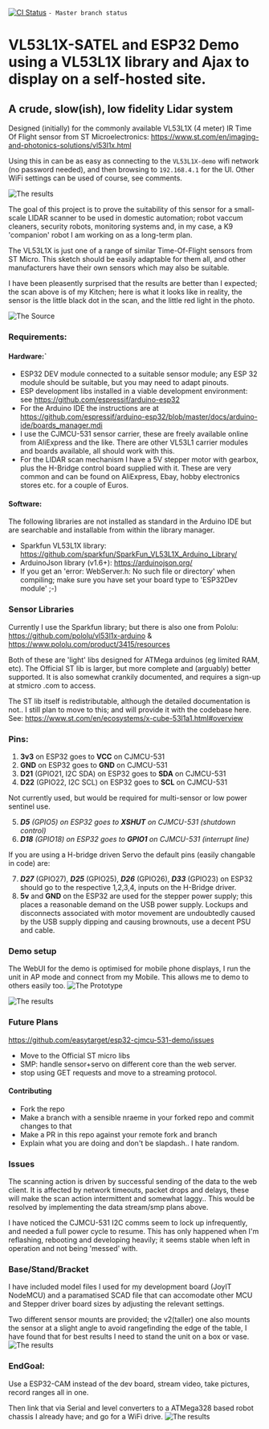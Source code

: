 [![CI Status](https://travis-ci.org/easytarget/esp32-cjmcu-531-demo.svg?branch=master)](https://travis-ci.org/github/easytarget/esp32-cjmcu-531-demo) `- Master branch status`

# VL53L1X-SATEL and ESP32 Demo using a VL53L1X library and Ajax to display on a self-hosted site.
## A crude, slow(ish), low fidelity Lidar system
 
Designed (initially) for the commonly available VL53L1X (4 meter) IR Time Of Flight sensor from ST Microelectronics:
https://www.st.com/en/imaging-and-photonics-solutions/vl53l1x.html

Using this in can be as easy as connecting to the `VL53L1X-demo` wifi network (no password needed), and then browsing to `192.168.4.1` for the UI. Other WiFi settings can be used of course, see comments.

![The results](/docs/kitchen-scan.png)

The goal of this project is to prove the suitability of this sensor for a small-scale LIDAR scanner to be used in domestic automation; robot vaccum cleaners, security robots, monitoring systems and, in my case, a K9 'companion' robot I am working on as a long-term plan.

The VL53L1X is just one of a range of similar Time-Of-Flight sensors from ST Micro. This sketch should be easily adaptable for them all, and other manufacturers have their own sensors which may also be suitable.

I have been pleasently surprised that the results are better than I expected; the scan above is of my Kitchen; here is what it looks like in reality, the sensor is the little black dot in the scan, and the little red light in the photo.

![The Source](/docs/kitchen-reality.jpg)

### Requirements:
#### Hardware:`
* ESP32 DEV module connected to a suitable sensor module; any ESP 32 module should be suitable, but you may need to adapt pinouts.
* ESP development libs installed in a viable development environment: see https://github.com/espressif/arduino-esp32 
 * For the Arduino IDE the instructions are at  https://github.com/espressif/arduino-esp32/blob/master/docs/arduino-ide/boards_manager.mdi 
* I use the CJMCU-531 sensor carrier, these are freely available online from AliExpress and the like. There are other VL53L1 carrier modules and boards available, all should work with this.
* For the LIDAR scan mechanism I have a 5V stepper motor with gearbox, plus the H-Bridge control board supplied with it. These are very common and can be found on AliExpress, Ebay, hobby electronics stores etc. for a couple of Euros.

#### Software:
The following libraries are not installed as standard in the Arduino IDE but are searchable and installable from within the library manager.
* Sparkfun VL53L1X library: https://github.com/sparkfun/SparkFun_VL53L1X_Arduino_Library/
* ArduinoJson library (v1.6+): https://arduinojson.org/
* If you get an 'error: WebServer.h: No such file or directory' when compiling; make sure you have set your board type to 'ESP32Dev module' ;-)

### Sensor Libraries
Currently I use the Sparkfun library; but there is also one from Pololu: https://github.com/pololu/vl53l1x-arduino & https://www.pololu.com/product/3415/resources

Both of these are 'light' libs designed for ATMega arduinos (eg limited RAM, etc). The Official ST lib is larger, but more complete and (arguably) better supported. It is also somewhat crankily documented, and requires a sign-up at stmicro .com to access.

The ST lib itself is redistributable, although the detailed documentation is not.. I still plan to move to this; and will provide it with the codebase here.
See: https://www.st.com/en/ecosystems/x-cube-53l1a1.html#overview

### Pins:
1. **3v3** on ESP32 goes to **VCC** on CJMCU-531
1. **GND** on ESP32 goes to **GND** on CJMCU-531
1. **D21** (GPIO21, I2C SDA) on ESP32 goes to **SDA** on CJMCU-531
1. **D22** (GPIO22, I2C SCL) on ESP32 goes to **SCL** on CJMCU-531

Not currently used, but would be required for multi-sensor or low power sentinel use.

5. _**D5** (GPIO5) on ESP32 goes to **XSHUT** on CJMCU-531 (shutdown control)_
5. _**D18** (GPIO18) on ESP32 goes to **GPIO1** on CJMCU-531 (interrupt line)_

If you are using a H-bridge driven Servo the default pins (easily changable in code) are:

7. _**D27**_ (GPIO27), _**D25**_ (GPIO25), _**D26**_ (GPIO26), _**D33**_ (GPIO23) on ESP32 should go to the respective 1,2,3,4, inputs on the H-Bridge driver.
7. **5v** and **GND** on the ESP32 are used for the stepper power supply; this places a reasonable demand on the USB power supply. Lockups and disconnects associated with motor movement are undoubtedly caused by the USB supply dipping and causing brownouts, use a decent PSU and cable.

### Demo setup
The WebUI for the demo is optimised for mobile phone displays, I run the unit in AP mode and connect from my Mobile. This allows me to demo to others easily too. 
![The Prototype](/docs/lidar-rig.jpg)

![The results](/docs/status-panel.png)

### Future Plans
https://github.com/easytarget/esp32-cjmcu-531-demo/issues
* Move to the Official ST micro libs
* SMP: handle sensor+servo on different core than the web server.
* stop using GET requests and move to a streaming protocol.

#### Contributing
* Fork the repo
* Make a branch with a sensible nraeme in your forked repo and commit changes to that
* Make a PR in this repo against your remote fork and branch
* Explain what you are doing and don't be slapdash.. I hate random.

### Issues
The scanning action is driven by successful sending of the data to the web client. It is affected by network timeouts, packet drops and delays, these will make the scan action intermittent and somewhat laggy.. This would be resolved by implementing the data stream/smp plans above.

I have noticed the CJMCU-531 I2C comms seem to lock up infrequently, and needed a full power cycle to resume. This has only happened when I'm reflashing, rebooting and developing heavily; it seems stable when left in operation and not being 'messed' with. 

### Base/Stand/Bracket
I have included model files I used for my development board (JoyIT NodeMCU) and a paramatised SCAD file that can accomodate other MCU and Stepper driver board sizes by adjusting the relevant settings.

Two different sensor mounts are provided; the v2(taller) one also mounts the sensor at a slight angle to avoid rangefinding the edge of the table, I have found that for best results I need to stand the unit on a box or vase.
![The results](/docs/lidar-stand.png)

### EndGoal:
Use a ESP32-CAM instead of the dev board, stream video, take pictures, record ranges all in one.

Then link that via Serial and level converters to a ATMega328 based robot chassis I already have; and go for a WiFi drive.
![The results](/docs/robot.jpg)
